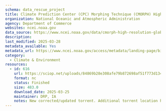 ```yaml
---
schema: data_rescue_project 
title: Climate Prediction Center (CPC) Morphing Technique (CMORPH) High Resolution Global Precipitation Estimates Climate Data Record (CDR), Version 1
organization: National Oceanic and Atmospheric Administration
agency: Department of Commerce
websites: ncei.noaa.gov
data_source: https://www.ncei.noaa.gov/data/cmorph-high-resolution-global-precipitation-estimates/
description: 
last_modified: 2025-03-28
metadata_available: Yes
metadata_url: https://www.ncei.noaa.gov/access/metadata/landing-page/bin/iso?id=gov.noaa.ncdcC00948
category:
  - Climate & Environment 
resources:
  - id: 616
    url: https://sciop.net/uploads/84869b28e308afe79b872698af51f773d1344bff
    format: nc
    status: Finished
    size: 483.0
    download_date: 2025-03-25
    maintainer: DRP, IA
    notes: New corrected/updated torrent. Additional torrent location https://academictorrents.com/details/84869b28e308afe79b872698af51f773d1344bff
---
```

